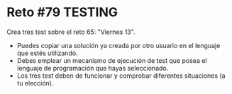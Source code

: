 # Reto #79 TESTING

Crea tres test sobre el reto 65: "Viernes 13".

- Puedes copiar una solución ya creada por otro usuario en el lenguaje que estés utilizando.
- Debes emplear un mecanismo de ejecución de test que posea el lenguaje de programación que hayas seleccionado.
- Los tres test deben de funcionar y comprobar diferentes situaciones (a tu elección).
